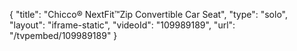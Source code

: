 {
    "title": "Chicco&reg; NextFit&trade;Zip Convertible Car Seat",
    "type": "solo",
    "layout": "iframe-static",
    "videoId": "109989189",
    "url": "\/tvpembed\/109989189"
}